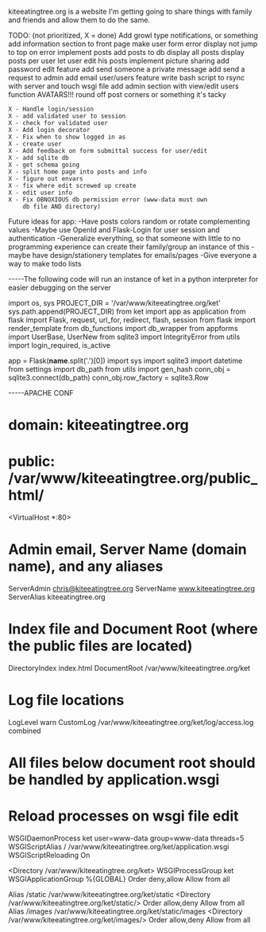 kiteeatingtree.org is a website I'm getting going to share
things with family and friends and allow them to do the same.

TODO: (not prioritized, X = done)
    Add growl type notifications, or something
    add information section to front page
    make user form error display not jump to top on error
    implement posts
    add posts to db
    display all posts
    display posts per user
    let user edit his posts
    implement picture sharing
    add password edit feature
    add send someone a private message
    add send a request to admin
    add email user/users feature
    write bash script to rsync with server and touch wsgi file
    add admin section with view/edit users function
    AVATARS!!!
    round off post corners or something it's tacky

    X - Handle login/session
    X - add validated user to session
    X - check for validated user
    X - Add login decorator
    X - Fix when to show logged in as
    X - create user
    X - Add feedback on form submittal success for user/edit
    X - add sqlite db
    X - get schema going
    X - split home page into posts and info
    X - figure out envars
    X - fix where edit screwed up create
    X - edit user info
    X - Fix OBNOXIOUS db permission error (www-data must own
        db file AND directory)

Future ideas for app:
    -Have posts colors random or rotate complementing values
    -Maybe use OpenId and Flask-Login for user session and authentication
    -Generalize everything, so that someone with little to no programming
        experience can create their family/group an instance of this
    -maybe have design/stationery templates for emails/pages
    -Give everyone a way to make todo lists

-----The following code will run an instance of ket in a python interpreter
     for easier debugging on the server

import os, sys
PROJECT_DIR = '/var/www/kiteeatingtree.org/ket'
sys.path.append(PROJECT_DIR)
from ket import app as application
from flask import Flask, request, url_for, redirect, flash, session
from flask import render_template
from db_functions import db_wrapper
from appforms import UserBase, UserNew
from sqlite3 import IntegrityError
from utils import login_required, is_active

app = Flask(__name__.split('.')[0])
import sys
import sqlite3
import datetime
from settings import db_path
from utils import gen_hash
conn_obj = sqlite3.connect(db_path)
conn_obj.row_factory = sqlite3.Row

-----APACHE CONF
# domain: kiteeatingtree.org
# public: /var/www/kiteeatingtree.org/public_html/

<VirtualHost *:80>
  # Admin email, Server Name (domain name), and any aliases
  ServerAdmin chris@kiteeatingtree.org
  ServerName  www.kiteeatingtree.org
  ServerAlias kiteeatingtree.org

  # Index file and Document Root (where the public files are located)
  DirectoryIndex index.html
  DocumentRoot /var/www/kiteeatingtree.org/ket
  # Log file locations
  LogLevel warn
  CustomLog /var/www/kiteeatingtree.org/ket/log/access.log combined

  # All files below document root should be handled by application.wsgi
  # Reload processes on wsgi file edit
  WSGIDaemonProcess ket user=www-data group=www-data threads=5
  WSGIScriptAlias / /var/www/kiteeatingtree.org/ket/application.wsgi
  WSGIScriptReloading On

  <Directory /var/www/kiteeatingtree.org/ket>
    WSGIProcessGroup ket
    WSGIApplicationGroup %{GLOBAL}
    Order deny,allow
    Allow from all
  </Directory>

  Alias /static /var/www/kiteeatingtree.org/ket/static
  <Directory /var/www/kiteeatingtree.org/ket/static/>
    Order allow,deny
    Allow from all
  </Directory>
  Alias /images /var/www/kiteeatingtree.org/ket/static/images
  <Directory /var/www/kiteeatingtree.org/ket/images/>
  Order allow,deny
  Allow from all
  </Directory>

</VirtualHost>



